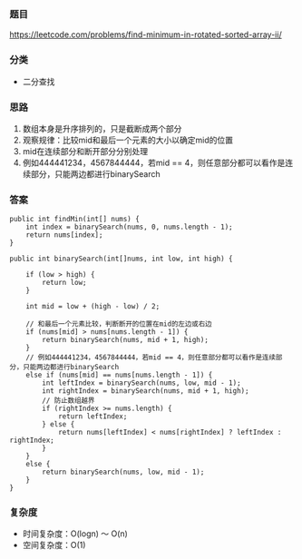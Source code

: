 ### 题目
https://leetcode.com/problems/find-minimum-in-rotated-sorted-array-ii/

### 分类
* 二分查找

### 思路
1. 数组本身是升序排列的，只是截断成两个部分
2. 观察规律：比较mid和最后一个元素的大小以确定mid的位置
3. mid在连续部分和断开部分分别处理
4. 例如444441234，4567844444，若mid == 4，则任意部分都可以看作是连续部分，只能两边都进行binarySearch

### 答案
```
public int findMin(int[] nums) {
    int index = binarySearch(nums, 0, nums.length - 1);
    return nums[index];
}

public int binarySearch(int[]nums, int low, int high) {

    if (low > high) {
        return low;
    }

    int mid = low + (high - low) / 2;

    // 和最后一个元素比较，判断断开的位置在mid的左边或右边
    if (nums[mid] > nums[nums.length - 1]) {
        return binarySearch(nums, mid + 1, high);
    }
    // 例如444441234，4567844444，若mid == 4，则任意部分都可以看作是连续部分，只能两边都进行binarySearch
    else if (nums[mid] == nums[nums.length - 1]) {
        int leftIndex = binarySearch(nums, low, mid - 1);
        int rightIndex = binarySearch(nums, mid + 1, high);
        // 防止数组越界
        if (rightIndex >= nums.length) {
            return leftIndex;
        } else {
            return nums[leftIndex] < nums[rightIndex] ? leftIndex : rightIndex;
        }
    }
    else {
        return binarySearch(nums, low, mid - 1);
    }
}
```

### 复杂度
* 时间复杂度：O(logn) ～ O(n)
* 空间复杂度：O(1)
